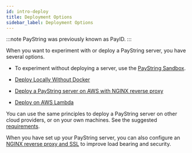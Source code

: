 ```yaml
---
id: intro-deploy
title: Deployment Options
sidebar_label: Deployment Options
---
```


:::note
PayString was previously known as PayID.
:::

When you want to experiment with or deploy a PayString server, you have several options.

- To experiment without deploying a server, use the [PayString Sandbox](https://paystring.org/sandbox).

- [Deploy Locally Without Docker](local-deployment)

- [Deploy a PayString server on AWS with NGINX reverse proxy](remote-deployment)

- [Deploy on AWS Lambda](aws-lambda-deploy)

You can use the same principles to deploy a PayString server on other cloud providers, or on your own machines. See the suggested [requirements](paystring-server-requirements).

When you have set up your PayString server, you can also configure an [NGINX reverse proxy and SSL](nginx-ssl-deploy) to improve load bearing and security.

